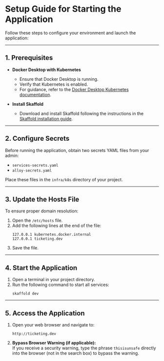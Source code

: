 # Setup Guide for Starting the Application

Follow these steps to configure your environment and launch the application:

---

## 1. Prerequisites

- **Docker Desktop with Kubernetes**

  - Ensure that Docker Desktop is running.
  - Verify that Kubernetes is enabled.
  - For guidance, refer to the [Docker Desktop Kubernetes documentation](https://docs.docker.com/desktop/features/kubernetes/).

- **Install Skaffold**
  - Download and install Skaffold following the instructions in the [Skaffold installation guide](https://skaffold.dev/docs/install/).

---

## 2. Configure Secrets

Before running the application, obtain two secrets YAML files from your admin:

- `services-secrets.yaml`
- `alloy-secrets.yaml`

Place these files in the `infra/k8s` directory of your project.

---

## 3. Update the Hosts File

To ensure proper domain resolution:

1. Open the `/etc/hosts` file.
2. Add the following lines at the end of the file:
   ```
   127.0.0.1 kubernetes.docker.internal
   127.0.0.1 ticketing.dev
   ```
3. Save the file.

---

## 4. Start the Application

1. Open a terminal in your project directory.
2. Run the following command to start all services:
   ```
   skaffold dev
   ```

---

## 5. Access the Application

1. Open your web browser and navigate to:
   ```
   http://ticketing.dev
   ```
2. **Bypass Browser Warning (if applicable):**  
   If you receive a security warning, type the phrase `thisisunsafe` directly into the browser (not in the search box) to bypass the warning.
